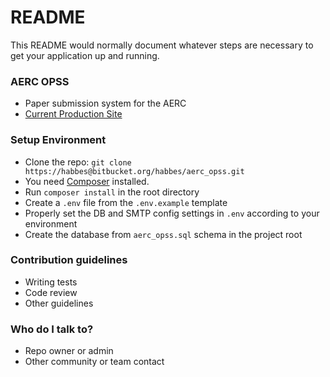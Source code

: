 # README #

This README would normally document whatever steps are necessary to get your application up and running.

### AERC OPSS ###

* Paper submission system for the AERC
* [Current Production Site](http://aercopss.newmark.co.ke)

### Setup Environment ###

* Clone the repo: `git clone https://habbes@bitbucket.org/habbes/aerc_opss.git`
* You need [Composer](https://getcomposer.org/doc/00-intro.md) installed.
* Run `composer install` in the root directory
* Create a `.env` file from the `.env.example` template
* Properly set the DB and SMTP config settings in `.env` according to your environment
* Create the database from `aerc_opss.sql` schema in the project root

### Contribution guidelines ###

* Writing tests
* Code review
* Other guidelines

### Who do I talk to? ###

* Repo owner or admin
* Other community or team contact